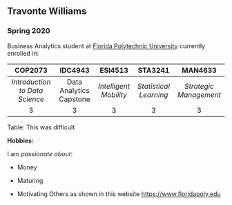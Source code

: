 ## Travonte Williams

### Spring 2020 

Business Analytics student at [Florida Polytechnic University](https://www.floridapoly.edu) currently enrolled in: 

|**COP2073**|**IDC4943**|**ESI4513**|**STA3241**|**MAN4633**|					
|:------:|:------:|:------:|:------:|:------:|
| _Introduction to Data Science_ |Data Analytics Capstone|_Intelligent Mobility_|_Statistical Learning_|_Strategic Management_|
|3|3|3|3|3|

Table: This was difficult
			

**Hobbies:**

I am _passionate about_: 

- Money

- Maturing

- Motivating Others 
as shown in this website <https://www.floridapoly.edu>
